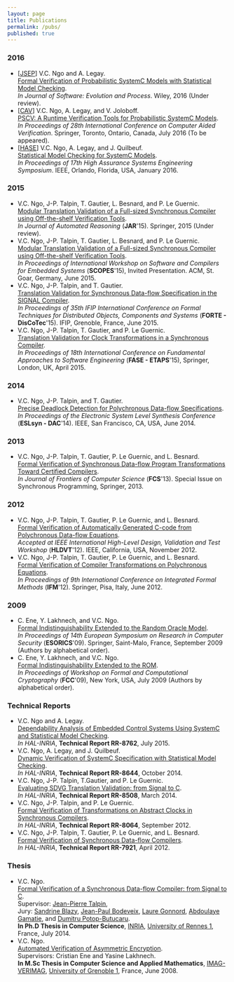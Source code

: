 ```yaml
---
layout: page
title: Publications
permalink: /pubs/
published: true
---
```


### 2016
- [[JSEP](http://channgo2203.github.io/pdfs/jsep16.pdf)] V.C. Ngo and A. Legay.   
[Formal Verification of Probabilistic SystemC Models with Statistical Model Checking](http://channgo2203.github.io/pdfs/jsep16.pdf).  
_In Journal of Software: Evolution and Process_. Wiley, 2016 (Under review).
- [[CAV](http://channgo2203.github.io/pdfs/cav16.pdf)] V.C. Ngo, A. Legay, and V. Joloboff.  
[PSCV: A Runtime Verification Tools for Probabilistic SystemC Models](http://channgo2203.github.io/pdfs/cav16.pdf).  
_In Proceedings of 28th International Conference on Computer Aided Verification_. Springer, Toronto, Ontario, Canada, July 2016 (To be appeared).
- [[HASE](http://channgo2203.github.io/pdfs/hase16.pdf)] V.C. Ngo, A. Legay, and J. Quilbeuf.  
[Statistical Model Checking for SystemC Models](http://channgo2203.github.io/pdfs/hase16.pdf).  
_In Proceedings of 17th High Assurance Systems Engineering Symposium_. IEEE, Orlando, Florida, USA, January 2016.

### 2015
- V.C. Ngo, J-P. Talpin, T. Gautier, L. Besnard, and P. Le Guernic.  
[Modular Translation Validation of a Full-sized Synchronous Compiler using Off-the-shelf Verification Tools](http://channgo2203.github.io/pdfs/jar15.pdf).  
_In Journal of Automated Reasoning_ (**JAR**'15). Springer, 2015 (Under review).
- V.C. Ngo, J-P. Talpin, T. Gautier, L. Besnard, and P. Le Guernic.  
[Modular Translation Validation of a Full-sized Synchronous Compiler using Off-the-shelf Verification Tools](http://channgo2203.github.io/pdfs/scopes15.pdf).  
_In Proceedings of International Workshop on Software and Compilers for Embedded Systems_ (**SCOPES**'15), Invited Presentation. ACM, St. Goar, Germany, June 2015.
- V.C. Ngo, J-P. Talpin, and T. Gautier.  
[Translation Validation for Synchronous Data-flow Specification in the SIGNAL Compiler](http://channgo2203.github.io/pdfs/forte15.pdf).  
_In Proceedings of 35th IFIP International Conference on Formal Techniques for Distributed Objects, Components and Systems_ (**FORTE - DisCoTec**'15). IFIP, Grenoble, France, June 2015.
- V.C. Ngo, J-P. Talpin, T. Gautier, and P. Le Guernic.  
[Translation Validation for Clock Transformations in a Synchronous Compiler](http://channgo2203.github.io/pdfs/fase15.pdf).  
_In Proceedings of 18th International Conference on Fundamental Approaches to Software Engineering_ (**FASE - ETAPS**'15), Springer, London, UK, April 2015.

### 2014
- V.C. Ngo, J-P. Talpin, and T. Gautier.  
[Precise Deadlock Detection for Polychronous Data-flow Specifications](http://channgo2203.github.io/pdfs/eslsyn14.pdf).  
_In Proceedings of the Electronic System Level Synthesis Conference_ (**ESLsyn - DAC**'14). IEEE, San Francisco, CA, USA, June 2014.

### 2013
- V.C. Ngo, J-P. Talpin, T. Gautier, P. Le Guernic, and L. Besnard.  
[Formal Verification of Synchronous Data-flow Program Transformations Toward Certified Compilers](http://channgo2203.github.io/pdfs/fcs13.pdf).  
_In Journal of Frontiers of Computer Science_ (**FCS**'13). Special Issue on Synchronous Programming, Springer, 2013.

### 2012
- V.C. Ngo, J-P. Talpin, T. Gautier, P. Le Guernic, and L. Besnard.  
[Formal Verification of Automatically Generated C-code from Polychronous Data-flow Equations](http://channgo2203.github.io/pdfs/hldvt12.pdf).  
_Accepted at IEEE International High-Level Design, Validation and Test Workshop_ (**HLDVT**'12). IEEE, California, USA, November 2012.
- V.C. Ngo, J-P. Talpin, T. Gautier, P. Le Guernic,  and L. Besnard.  
[Formal Verification of Compiler Transformations on Polychronous Equations](http://channgo2203.github.io/pdfs/ifm12.pdf).  
_In Proceedings of 9th International Conference on Integrated Formal Methods_ (**IFM**'12). Springer, Pisa, Italy, June 2012. 

### 2009
- C. Ene, Y. Lakhnech, and V.C. Ngo.  
[Formal Indistinguishability Extended to the Random Oracle Model](http://channgo2203.github.io/pdfs/esorics09.pdf).  
_In Proceedings of 14th European Symposium on Research in Computer Security_ (**ESORICS**'09). Springer, Saint-Malo, France, September 2009 (Authors by alphabetical order).
- C. Ene, Y. Lakhnech, and V.C. Ngo.  
[Formal Indistinguishability Extended to the ROM](http://channgo2203.github.io/pdfs/fcc09.pdf).  
_In Proceedings of Workshop on Formal and Computational Cryptography_ (**FCC**'09), New York, USA, July 2009 (Authors by alphabetical order).

### Technical Reports
- V.C. Ngo and A. Legay.  
[Dependability Analysis of Embedded Control Systems Using SystemC and Statistical Model Checking](https://hal.archives-ouvertes.fr/hal-01180996).  
_In HAL-INRIA_, **Technical Report RR-8762**, July 2015.
- V.C. Ngo, A. Legay, and J. Quilbeuf.  
[Dynamic Verification of SystemC Specification with Statistical Model Checking](https://hal.inria.fr/hal-01089742).  
_In HAL-INRIA_, **Technical Report RR-8644**, October 2014.
- V.C. Ngo, J-P. Talpin, T.Gautier, and P. Le Guernic.  
[Evaluating SDVG Translation Validation: from Signal to C](http://hal.inria.fr/hal-00962430).  
_In HAL-INRIA_, **Technical Report RR-8508**, March 2014.
- V.C. Ngo, J-P. Talpin, and P. Le Guernic.  
[Formal Verification of Transformations on Abstract Clocks in Synchronous Compilers](http://hal.inria.fr/hal-00730926).  
_In HAL-INRIA_, **Technical Report RR-8064**, September 2012.
- V.C. Ngo, J-P. Talpin, T. Gautier, P. Le Guernic, and L. Besnard.  
[Formal Verification of Synchronous Data-flow Compilers](http://hal.inria.fr/hal-00685633).  
_In HAL-INRIA_, **Technical Report RR-7921**, April 2012.

### Thesis
- V.C. Ngo.  
[Formal Verification of a Synchronous Data-flow Compiler: from Signal to C](https://ecm.univ-rennes1.fr/nuxeo/site/esupversions/e10492b5-206a-42fa-b643-e752dac5a750).  
Supervisor: [Jean-Pierre Talpin](http://www.irisa.fr/prive/talpin/),  
Jury: [Sandrine Blazy](http://www.irisa.fr/celtique/blazy/), [Jean-Paul Bodeveix](https://www.irit.fr/~Jean-Paul.Bodeveix/), [Laure Gonnord](http://laure.gonnord.org/pro/), [Abdoulaye Gamatie](http://www.lirmm.fr/~gamatie/), and [Dumitru Potop-Butucaru](https://who.rocq.inria.fr/Dumitru.Potop_Butucaru/).  
**In Ph.D Thesis in Computer Science**, [INRIA](http://www.inria.fr/en/), [University of Rennes 1](https://www.univ-rennes1.fr/english/), France, July 2014.
- V.C. Ngo.  
[Automated Verification of Asymmetric Encryption](http://channgo2203.github.io/pdfs/ujf.pdf).  
Supervisors: Cristian Ene and Yasine Lakhnech.  
**In M.Sc Thesis in Computer Science and Applied Mathematics**, [IMAG-VERIMAG](http://www-verimag.imag.fr), [University of Grenoble 1](https://www.ujf-grenoble.fr/?language=en), France, June 2008.
